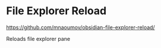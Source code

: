 # File Explorer Reload

https://github.com/mnaoumov/obsidian-file-explorer-reload/

Reloads file explorer pane
